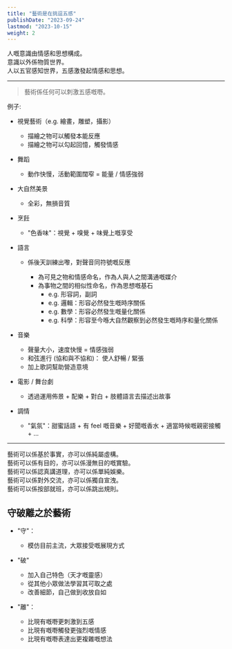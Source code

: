 ```yaml
---
title: "藝術是在挑逗五感"
publishDate: "2023-09-24"
lastmod: "2023-10-15"
weight: 2
---
```


人嘅意識由情感和思想構成。<br/>
意識以外係物質世界。<br/>
人以五官感知世界，五感激發起情感和思想。<br/>

---

> 藝術係任何可以刺激五感嘅嘢。

例子:

- 視覺藝術（e.g. 繪畫，雕塑，攝影）

  - 描繪之物可以觸發本能反應
  - 描繪之物可以勾起回憶，觸發情感

- 舞蹈

  - 動作快慢，活動範圍闊窄 = 能量 / 情感強弱

- 大自然美景

  - 全彩，無損音質

- 烹飪

  - "色香味"：視覺 + 嗅覺 + 味覺上嘅享受

- 語言

  - 係後天訓練出嚟，對聲音同符號嘅反應

    - 為可見之物和情感命名，作為人與人之間溝通嘅媒介
    - 為事物之間的相似性命名，作為思想嘅基石
      - e.g. 形容詞，副詞
      - e.g. 邏輯：形容必然發生嘅時序關係
      - e.g. 數學：形容必然發生嘅量化關係
      - e.g. 科學：形容至今喺大自然觀察到必然發生嘅時序和量化關係

- 音樂

  - 聲量大小，速度快慢 = 情感強弱
  - 和弦進行 (協和與不協和)： 使人舒暢 / 緊張
  - 加上歌詞幫助營造意境

- 電影 / 舞台劇

  - 透過運用佈景 + 配樂 + 對白 + 肢體語言去描述出故事

- 調情

  - "氣氛"：甜蜜話語 + 有 feel 嘅音樂 + 好聞嘅香水 + 適當時候嘅親密接觸 + ...

---

藝術可以係基於事實，亦可以係純屬虛構。<br/>
藝術可以係有目的，亦可以係漫無目的嘅實驗。<br/>
藝術可以係認真講道理，亦可以係單純娛樂。<br/>
藝術可以係對外交流，亦可以係獨自宣洩。<br/>
藝術可以係按部就班，亦可以係跳出規則。<br/>

## 守破離之於藝術

- "守"：

  - 模仿目前主流，大眾接受嘅展現方式

- "破"

  - 加入自己特色（天才嘅靈感）
  - 從其他小眾做法學習其可取之處
  - 改善細節，自己做到收放自如

- "離"：

  - 比現有嘅嘢更刺激到五感
  - 比現有嘅嘢觸發更強烈嘅情感
  - 比現有嘅嘢表達出更複雜嘅想法
